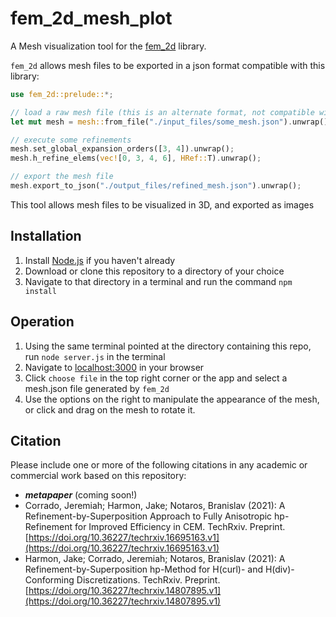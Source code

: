 # fem_2d_mesh_plot

A Mesh visualization tool for the [fem_2d](https://github.com/jeremiah-corrado/fem_2d) library. 

`fem_2d` allows mesh files to be exported in a json format compatible with this library:

```Rust
use fem_2d::prelude::*;

// load a raw mesh file (this is an alternate format, not compatible with this library)
let mut mesh = mesh::from_file("./input_files/some_mesh.json").unwrap();

// execute some refinements
mesh.set_global_expansion_orders([3, 4]).unwrap();
mesh.h_refine_elems(vec![0, 3, 4, 6], HRef::T).unwrap();

// export the mesh file 
mesh.export_to_json("./output_files/refined_mesh.json").unwrap();
```

This tool allows mesh files to be visualized in 3D, and exported as images

## Installation

1. Install [Node.js](https://nodejs.org/en/download/) if you haven't already
2. Download or clone this repository to a directory of your choice
3. Navigate to that directory in a terminal and run the command `npm install`

## Operation

1. Using the same terminal pointed at the directory containing this repo, run `node server.js` in the terminal
2. Navigate to [localhost:3000](http://http://localhost:3000/) in your browser
3. Click `choose file` in the top right corner or the app and select a mesh.json file generated by `fem_2d`
4. Use the options on the right to manipulate the appearance of the mesh, or click and drag on the mesh to rotate it. 

## Citation

Please include one or more of the following citations in any academic or commercial work based on this repository:

* ***metapaper*** (coming soon!)
* Corrado, Jeremiah; Harmon, Jake; Notaros, Branislav (2021): A Refinement-by-Superposition Approach to Fully Anisotropic hp-Refinement for Improved Efficiency in CEM. TechRxiv. Preprint. [https://doi.org/10.36227/techrxiv.16695163.v1](https://doi.org/10.36227/techrxiv.16695163.v1)
* Harmon, Jake; Corrado, Jeremiah; Notaros, Branislav (2021): A Refinement-by-Superposition hp-Method for H(curl)- and H(div)-Conforming Discretizations. TechRxiv. Preprint. [https://doi.org/10.36227/techrxiv.14807895.v1](https://doi.org/10.36227/techrxiv.14807895.v1)
